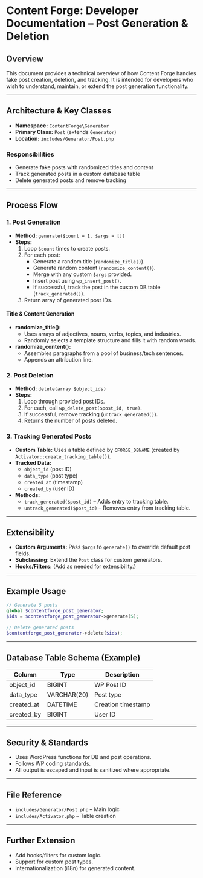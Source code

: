# Content Forge: Developer Documentation – Post Generation & Deletion

## Overview
This document provides a technical overview of how Content Forge handles fake post creation, deletion, and tracking. It is intended for developers who wish to understand, maintain, or extend the post generation functionality.

---

## Architecture & Key Classes

- **Namespace:** `ContentForge\Generator`
- **Primary Class:** `Post` (extends `Generator`)
- **Location:** `includes/Generator/Post.php`

### Responsibilities
- Generate fake posts with randomized titles and content
- Track generated posts in a custom database table
- Delete generated posts and remove tracking

---

## Process Flow

### 1. Post Generation
- **Method:** `generate($count = 1, $args = [])`
- **Steps:**
  1. Loop `$count` times to create posts.
  2. For each post:
     - Generate a random title (`randomize_title()`).
     - Generate random content (`randomize_content()`).
     - Merge with any custom `$args` provided.
     - Insert post using `wp_insert_post()`.
     - If successful, track the post in the custom DB table (`track_generated()`).
  3. Return array of generated post IDs.

#### Title & Content Generation
- **randomize_title():**
  - Uses arrays of adjectives, nouns, verbs, topics, and industries.
  - Randomly selects a template structure and fills it with random words.
- **randomize_content():**
  - Assembles paragraphs from a pool of business/tech sentences.
  - Appends an attribution line.

### 2. Post Deletion
- **Method:** `delete(array $object_ids)`
- **Steps:**
  1. Loop through provided post IDs.
  2. For each, call `wp_delete_post($post_id, true)`.
  3. If successful, remove tracking (`untrack_generated()`).
  4. Returns the number of posts deleted.

### 3. Tracking Generated Posts
- **Custom Table:** Uses a table defined by `CFORGE_DBNAME` (created by `Activator::create_tracking_table()`).
- **Tracked Data:**
  - `object_id` (post ID)
  - `data_type` (post type)
  - `created_at` (timestamp)
  - `created_by` (user ID)
- **Methods:**
  - `track_generated($post_id)` – Adds entry to tracking table.
  - `untrack_generated($post_id)` – Removes entry from tracking table.

---

## Extensibility
- **Custom Arguments:** Pass `$args` to `generate()` to override default post fields.
- **Subclassing:** Extend the `Post` class for custom generators.
- **Hooks/Filters:** (Add as needed for extensibility.)

---

## Example Usage

```php
// Generate 5 posts
global $contentforge_post_generator;
$ids = $contentforge_post_generator->generate(5);

// Delete generated posts
$contentforge_post_generator->delete($ids);
```

---

## Database Table Schema (Example)
| Column      | Type         | Description         |
|-------------|--------------|---------------------|
| object_id   | BIGINT       | WP Post ID          |
| data_type   | VARCHAR(20)  | Post type           |
| created_at  | DATETIME     | Creation timestamp  |
| created_by  | BIGINT       | User ID             |

---

## Security & Standards
- Uses WordPress functions for DB and post operations.
- Follows WP coding standards.
- All output is escaped and input is sanitized where appropriate.

---

## File Reference
- `includes/Generator/Post.php` – Main logic
- `includes/Activator.php` – Table creation

---

## Further Extension
- Add hooks/filters for custom logic.
- Support for custom post types.
- Internationalization (i18n) for generated content. 